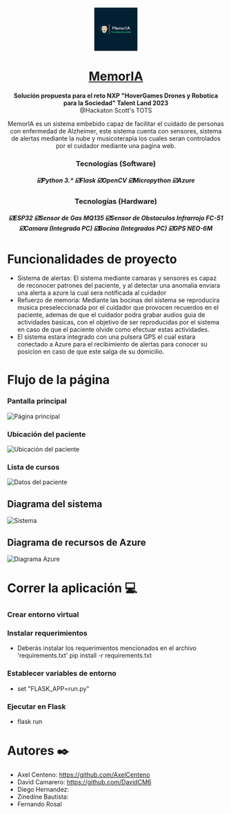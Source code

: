 <p align="center">
  <img alt="MemorIA Logo" src="https://github.com/AxelCenteno/Hackathon2023/blob/main/Logo.png" width=100  >
</p>
<h1 align="center">
  <a href="#">
    MemorIA
  </a>
</h1>

<p align="center">
  <strong>Solución propuesta para el reto NXP "HoverGames Drones y Robotica para la Sociedad" Talent Land 2023</strong><br>
  @Hackaton Scott's TOTS
</p>

<p align="center">
  MemorIA es un sistema embebido capaz de facilitar el cuidado de personas con enfermedad de Alzheimer, este sistema cuenta con sensores, sistema de alertas mediante la nube y musicoterapia los cuales seran controlados por el cuidador mediante una pagina web. 
</p>  

<h3 align="center">
      <strong>Tecnologías (Software)</strong>
  
  <h5 align="center">
    ☑️Python 3.*
    ☑️Flask
    ☑️OpenCV
    ☑️Micropython
    ☑️Azure
  </h4>
</h3>

<h3 align="center">
      <strong>Tecnologías (Hardware)</strong>
  
  <h5 align="center">
    ☑️ESP32
    ☑️Sensor de Gas MQ135
    ☑️Sensor de Obstaculos Infrarrojo FC-51
    ☑️Camara (Integrada PC)
    ☑️Bocina (Integradas PC)
    ☑️GPS NEO-6M
  </h4>
</h3>
  
  
# Funcionalidades de proyecto
- Sistema de alertas: El sistema mediante camaras y sensores es capaz de reconocer patrones del paciente, y   al detectar una anomalia enviara una alerta a azure la cual sera notificada al cuidador
- Refuerzo de memoria: Mediante las bocinas del sistema se reproducira musica preseleccionada por el cuidador que provocen recuerdos en el paciente, ademas de que el cuidador podra grabar audios guia de actividades basicas, con el objetivo de ser reproducidas por el sistema en caso de que el paciente olvide como efectuar estas actividades.
- El sistema estara integrado con una pulsera GPS el cual estara conectado a Azure para el recibimiento de alertas para conocer su posicion en caso de que este salga de su domicilio.

# Flujo de la página

### Pantalla principal
![Página principal](https://user-images.githubusercontent.com/76974066/231741782-b48be752-bac5-4d34-9769-d3a0b0a4f828.jpeg)

### Ubicación del paciente
![Ubicación del paciente](https://user-images.githubusercontent.com/76974066/231741229-9a7d208d-c621-4c63-9ed7-321ed825410b.jpeg)


### Lista de cursos
![Datos del paciente](https://user-images.githubusercontent.com/76974066/231741761-1e42ec78-e5e8-44f0-9edb-9e24c1a77af3.jpeg)

## Diagrama del sistema
![Sistema](https://user-images.githubusercontent.com/76974066/231743054-e17c661d-98c2-4771-8c56-cd5e8d697dd5.jpeg)

## Diagrama de recursos de Azure
![Diagrama Azure](https://user-images.githubusercontent.com/76974066/231742372-f8c8702f-41ca-454b-8c7a-829e87dd5fac.PNG)


# Correr la aplicación 💻

### Crear entorno virtual

### Instalar requerimientos

  - Deberás instalar los requerimientos mencionados en el archivo 'requirements.txt'
pip install -r requirements.txt

### Establecer variables de entorno
  - set "FLASK_APP=run.py"

### Ejecutar en Flask
  - flask run

# Autores ✒️
- Axel Centeno: https://github.com/AxelCenteno
- David Camarero: https://github.com/DavidCM6
- Diego Hernandez:
- Zinedine Bautista:
- Fernando Rosal
